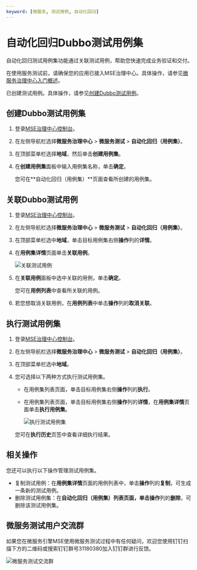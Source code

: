 ```yaml
---
keyword: [微服务, 测试用例, 自动化回归]
---
```


# 自动化回归Dubbo测试用例集

自动化回归测试用例集功能通过关联测试用例，帮助您快速完成业务验证和交付。

在使用服务测试前，请确保您的应用已接入MSE治理中心。具体操作，请参见[微服务治理中心入门概述]()。

已创建测试用例。具体操作，请参见[创建Dubbo测试用例](/cn.zh-CN/微服务治理/Dubbo服务治理/微服务测试/自动化回归Dubbo服务测试用例.md)。

## 创建Dubbo测试用例集

1.  登录[MSE治理中心控制台](https://mse.console.aliyun.com/?spm=a2c4g.11186623.2.13.f90a6a60WiEx0N#/msc/home)。

2.  在左侧导航栏选择**微服务治理中心** \> **微服务测试** \> **自动化回归（用例集）**。

3.  在顶部菜单栏选择**地域**，然后单击**创建用例集**。

4.  在**创建用例集**面板中输入用例集名称，单击**确定**。

    您可在**自动化回归（用例集）**页面查看所创建的用例集。


## 关联Dubbo测试用例

1.  登录[MSE治理中心控制台](https://mse.console.aliyun.com/?spm=a2c4g.11186623.2.13.f90a6a60WiEx0N#/msc/home)。

2.  在左侧导航栏选择**微服务治理中心** \> **微服务测试** \> **自动化回归（用例集）**。

3.  在顶部菜单栏选中**地域**，单击目标用例集右侧**操作**列的**详情**。

4.  在**用例集详情**页面单击**关联用例**。

    ![关联测试用例](https://static-aliyun-doc.oss-accelerate.aliyuncs.com/assets/img/zh-CN/0103730261/p271461.png)

5.  在**关联用例**面板中选中关联的用例，单击**确定**。

    您可在**用例列表**中查看所关联的用例。

6.  若您想取消关联用例，在**用例列表**中单击**操作**列的**取消关联**。


## 执行测试用例集

1.  登录[MSE治理中心控制台](https://mse.console.aliyun.com/?spm=a2c4g.11186623.2.13.f90a6a60WiEx0N#/msc/home)。

2.  在左侧导航栏选择**微服务治理中心** \> **微服务测试** \> **自动化回归（用例集）**。

3.  在顶部菜单栏选中**地域**。

4.  您可选择以下两种方式执行测试用例集。

    -   在用例集列表页面，单击目标用例集右侧**操作**列的**执行**。
    -   在用例集列表页面，单击目标用例集右侧**操作**列的**详情**，在**用例集详情**页面单击**执行用例集**。

        ![执行测试用例集](https://static-aliyun-doc.oss-accelerate.aliyuncs.com/assets/img/zh-CN/0103730261/p271459.png)

    您可在**执行历史**页签中查看详细执行结果。


## 相关操作

您还可以执行以下操作管理测试用例集。

-   复制测试用例：在**用例集详情**页面的用例列表中，单击**操作**列的**复制**，可生成一条新的测试用例。
-   删除测试用例集：在**自动化回归（用例集）**列表页面，单击**操作**列的**删除**，可删除该测试用例集。

## 微服务测试用户交流群

如果您在微服务引擎MSE使用微服务测试过程中有任何疑问，欢迎您使用钉钉扫描下方的二维码或搜索钉钉群号31180380加入钉钉群进行反馈。

![微服务测试交流群](https://static-aliyun-doc.oss-accelerate.aliyuncs.com/assets/img/zh-CN/9780389061/p181621.png)


